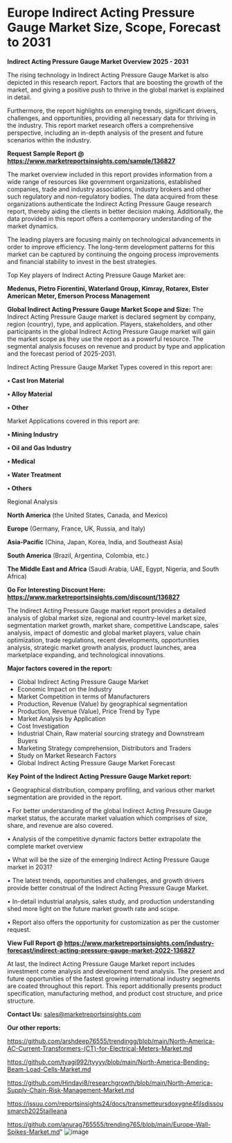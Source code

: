 # Europe Indirect Acting Pressure Gauge Market Size, Scope, Forecast to 2031

<Strong> Indirect Acting Pressure Gauge Market Overview 2025 - 2031</strong>

The rising technology in Indirect Acting Pressure Gauge Market is also depicted in this research report. Factors that are boosting the growth of the market, and giving a positive push to thrive in the global market is explained in detail.

Furthermore, the report highlights on emerging trends, significant drivers, challenges, and opportunities, providing all necessary data for thriving in the industry. This report market research offers a comprehensive perspective, including an in-depth analysis of the present and future scenarios within the industry.

<strong>Request Sample Report @ <a href=https://www.marketreportsinsights.com/sample/136827>https://www.marketreportsinsights.com/sample/136827</a></strong>

The market overview included in this report provides information from a wide range of resources like government organizations, established companies, trade and industry associations, industry brokers and other such regulatory and non-regulatory bodies. The data acquired from these organizations authenticate the Indirect Acting Pressure Gauge research report, thereby aiding the clients in better decision making. Additionally, the data provided in this report offers a contemporary understanding of the market dynamics.

The leading players are focusing mainly on technological advancements in order to improve efficiency. The long-term development patterns for this market can be captured by continuing the ongoing process improvements and financial stability to invest in the best strategies.

Top Key players of Indirect Acting Pressure Gauge Market are:

<strong>Medenus, Pietro Fiorentini, Waterland Group, Kimray, Rotarex, Elster American Meter, Emerson Process Management</strong>

<strong><b>Global Indirect Acting Pressure Gauge Market Scope and Size:</b></strong>
The Indirect Acting Pressure Gauge market is declared segment by company, region (country), type, and application. Players, stakeholders, and other participants in the global Indirect Acting Pressure Gauge market will gain the market scope as they use the report as a powerful resource. The segmental analysis focuses on revenue and product by type and application and the forecast period of 2025-2031.

Indirect Acting Pressure Gauge Market Types covered in this report are:

<strong>• Cast Iron Material

• Alloy Material

• Other</strong>

Market Applications covered in this report are:

<strong>• Mining Industry

• Oil and Gas Industry

• Medical

• Water Treatment

• Others</strong> 

Regional Analysis

<strong>North America</strong> (the United States, Canada, and Mexico)

<strong>Europe</strong> (Germany, France, UK, Russia, and Italy)

<strong>Asia-Pacific</strong> (China, Japan, Korea, India, and Southeast Asia)

<strong>South America</strong> (Brazil, Argentina, Colombia, etc.)

<strong>The Middle East and Africa</strong> (Saudi Arabia, UAE, Egypt, Nigeria, and South Africa)

<strong>Go For Interesting Discount Here: <a href=https://www.marketreportsinsights.com/discount/136827>https://www.marketreportsinsights.com/discount/136827</a></strong>

The Indirect Acting Pressure Gauge market report provides a detailed analysis of global market size, regional and country-level market size, segmentation market growth, market share, competitive Landscape, sales analysis, impact of domestic and global market players, value chain optimization, trade regulations, recent developments, opportunities analysis, strategic market growth analysis, product launches, area marketplace expanding, and technological innovations.

<strong><b>Major factors covered in the report:</b></strong>
<ul>
  <li>Global Indirect Acting Pressure Gauge Market </li>
  <li>Economic Impact on the Industry</li>
  <li>Market Competition in terms of Manufacturers</li>
  <li>Production, Revenue (Value) by geographical segmentation</li>
  <li>Production, Revenue (Value), Price Trend by Type</li>
  <li>Market Analysis by Application</li>
  <li>Cost Investigation</li>
  <li>Industrial Chain, Raw material sourcing strategy and Downstream Buyers</li>
  <li>Marketing Strategy comprehension, Distributors and Traders</li>
  <li>Study on Market Research Factors</li>
  <li>Global Indirect Acting Pressure Gauge Market Forecast</li>
</ul>

<strong><b>Key Point of the Indirect Acting Pressure Gauge Market report:</b></strong>

• Geographical distribution, company profiling, and various other market segmentation are provided in the report.

• For better understanding of the global Indirect Acting Pressure Gauge market status, the accurate market valuation which comprises of size, share, and revenue are also covered.

• Analysis of the competitive dynamic factors better extrapolate the complete market overview

• What will be the size of the emerging Indirect Acting Pressure Gauge market in 2031?

• The latest trends, opportunities and challenges, and growth drivers provide better construal of the Indirect Acting Pressure Gauge Market.

• In-detail industrial analysis, sales study, and production understanding shed more light on the future market growth rate and scope.

• Report also offers the opportunity for customization as per the customer request.

<strong><b>View Full Report @ <a href=https://www.marketreportsinsights.com/industry-forecast/indirect-acting-pressure-gauge-market-2022-136827>https://www.marketreportsinsights.com/industry-forecast/indirect-acting-pressure-gauge-market-2022-136827</a></b></strong>


At last, the Indirect Acting Pressure Gauge Market report includes investment come analysis and development trend analysis. The present and future opportunities of the fastest growing international industry segments are coated throughout this report. This report additionally presents product specification, manufacturing method, and product cost structure, and price structure.

<strong>Contact Us:</strong>
sales@marketreportsinsights.com

<strong>Our other reports:</strong>

<a href=https://github.com/arshdeep76555/trendingg/blob/main/North-America-AC-Current-Transformers-(CT)-for-Electrical-Meters-Market.md>https://github.com/arshdeep76555/trendingg/blob/main/North-America-AC-Current-Transformers-(CT)-for-Electrical-Meters-Market.md</a>

<a href=https://github.com/tyagi992/tyyyy/blob/main/North-America-Bending-Beam-Load-Cells-Market.md>https://github.com/tyagi992/tyyyy/blob/main/North-America-Bending-Beam-Load-Cells-Market.md</a>

<a href=https://github.com/Hindavi8/researchgrowth/blob/main/North-America-Supply-Chain-Risk-Management-Market.md>https://github.com/Hindavi8/researchgrowth/blob/main/North-America-Supply-Chain-Risk-Management-Market.md</a>

<a href=https://issuu.com/reportsinsights24/docs/transmetteursdoxygne4filsdissousmarch2025tailleana>https://issuu.com/reportsinsights24/docs/transmetteursdoxygne4filsdissousmarch2025tailleana</a>

<a href=https://github.com/anurag765555/trending765/blob/main/Europe-Wall-Spikes-Market.md>https://github.com/anurag765555/trending765/blob/main/Europe-Wall-Spikes-Market.md</a>"
![image](https://github.com/user-attachments/assets/da5344eb-55c3-44cd-8fdf-31996be68667)
